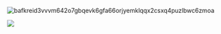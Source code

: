 <p align="center">

![bafkreid3vvvm642o7gbqevk6gfa66orjyemklqqx2csxq4puzlbwc6zmoa](https://github.com/user-attachments/assets/1fbeb6cc-13fa-4b39-bff9-241ff90a9b48)

 ![](https://komarev.com/ghpvc/?username=your-github-username&color=f5c4a5)
</p>


